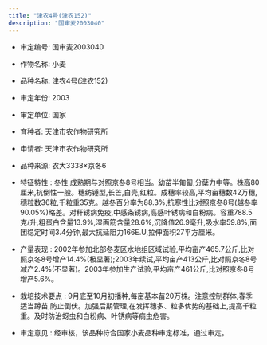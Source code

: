 ```yaml
---
title: "津农4号(津农152)"
description: "国审麦2003040"
---
```

* 审定编号:  国审麦2003040

*  作物名称:  小麦

*  品种名称:  津农4号(津农152)

*  审定年份:  2003

*  审定单位:  国家

* 育种者:  天津市农作物研究所

*  申请者:  天津市农作物研究所

*  品种来源:  农大3338×京冬6

*  特征特性 : 
冬性,成熟期与对照京冬8号相当。幼苗半匍匐,分蘖力中等。株高80厘米,抗倒性一般。穗纺锤型,长芒,白壳,红粒。成穗率较高,平均亩穗数42万穗,穗粒数36粒,千粒重35克。越冬百分率为88.3%,抗寒性比对照京冬8号(越冬率90.05%)略差。对秆锈病免疫,中感条锈病,高感叶锈病和白粉病。容重788.5克/升,粗蛋白含量13.9%,湿面筋含量28.6%,沉降值26.9毫升,吸水率59.8%,面团稳定时间3.4分钟,最大抗延阻力166E.U,拉伸面积27平方厘米。
 
*  产量表现 : 
2002年参加北部冬麦区水地组区域试验,平均亩产465.7公斤,比对照京冬8号增产14.4%(极显著);2003年续试,平均亩产413公斤,比对照京冬8号减产2.4%(不显著)。2003年参加生产试验,平均亩产461公斤,比对照京冬8号增产5.6%。

*  栽培技术要点 : 
9月底至10月初播种,每亩基本苗20万株。注意控制群体,春季适当蹲苗,防止倒伏。加强后期管理,在发挥穗多、粒多优势的基础上,提高千粒重。及时防治蚜虫和白粉病、叶锈病等病虫危害。

*  审定意见 : 
经审核，该品种符合国家小麦品种审定标准，通过审定。
